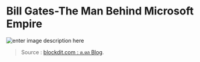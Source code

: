 
Bill Gates-The Man Behind Microsoft Empire
===

![enter image description here](https://t0.blockdit.com/photos/2019/09/5d762078a8479d0e815f2d3a_1440x810xcover_kvYU0VuR.jpg)


 
> Source :  [blockdit.com : ด.ดล Blog](https://www.blockdit.com/series/5d7620783f574a0e60518aa6?fbclid=IwAR308Uctywl9aQA8ws1BAlSgSQmxErNPo8JLxM_wd_g6xSV2BRuaDdgK-iU).
<!--stackedit_data:
eyJoaXN0b3J5IjpbLTk2NTc5OTY0MF19
-->